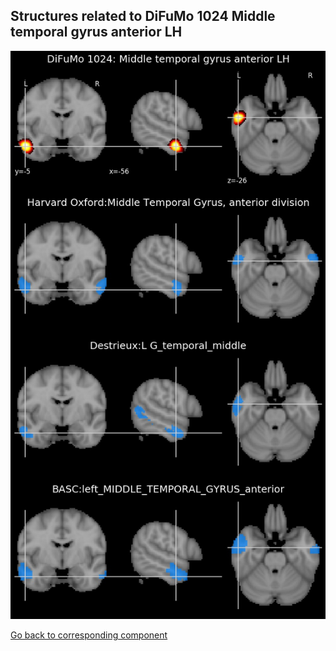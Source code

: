 


## Structures related to DiFuMo 1024 Middle temporal gyrus anterior LH

![689](689.jpg "Structures related to DiFuMo 1024 Middle temporal gyrus anterior LH")

[Go back to corresponding component](https://parietal-inria.github.io/DiFuMo/1024/html/689.html)